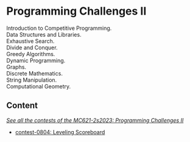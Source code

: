 # Programming Challenges II
Introduction to Competitive Programming.  
Data Structures and Libraries.  
Exhaustive Search.  
Divide and Conquer.  
Greedy Algorithms.  
Dynamic Programming.  
Graphs.  
Discrete Mathematics.  
String Manipulation.  
Computational Geometry.  

## Content
_[See all the contests of the MC621-2s2023: Programming Challenges II](https://vjudge.net/contest#category=public&running=0&title=MC621/MC821%202023&owner=)_

* [contest-0804: Leveling Scoreboard](/contest-0804)
